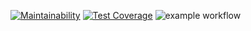 [![Maintainability](https://api.codeclimate.com/v1/badges/50e4c75742c61fa77c45/maintainability)](https://codeclimate.com/github/MarkinIA/java-project-71/maintainability)
[![Test Coverage](https://api.codeclimate.com/v1/badges/50e4c75742c61fa77c45/test_coverage)](https://codeclimate.com/github/MarkinIA/java-project-71/test_coverage)
![example workflow](https://github.com/MarkinIA/java-project-71/actions/workflows/main.yml/badge.svg)


